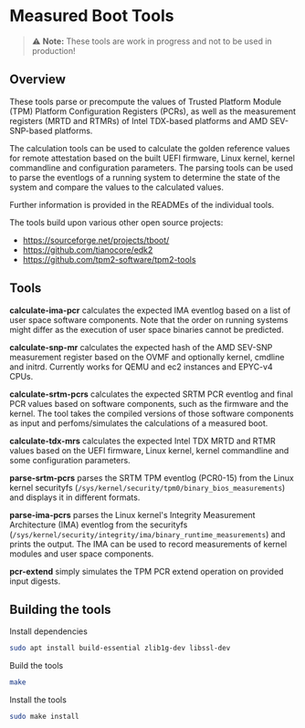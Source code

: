 # Measured Boot Tools

> :warning: **Note:** These tools are work in progress and not to be used in production!

## Overview

These tools parse or precompute the values of Trusted Platform Module (TPM) Platform
Configuration Registers (PCRs), as well as the measurement registers (MRTD and RTMRs) of
Intel TDX-based platforms and AMD SEV-SNP-based platforms.

The calculation tools can be used to calculate the golden reference values for remote attestation
based on the built UEFI firmware, Linux kernel, kernel commandline and configuration parameters.
The parsing tools can be used to parse the eventlogs of a running system to determine the
state of the system and compare the values to the calculated values.

Further information is provided in the READMEs of the individual tools.

The tools build upon various other open source projects:
* https://sourceforge.net/projects/tboot/
* https://github.com/tianocore/edk2
* https://github.com/tpm2-software/tpm2-tools

## Tools

**calculate-ima-pcr** calculates the expected IMA eventlog based on a list of user space software
components. Note that the order on running systems might differ as the execution of user space
binaries cannot be predicted.

**calculate-snp-mr** calculates the expected hash of the AMD SEV-SNP measurement register based
on the OVMF and optionally kernel, cmdline and initrd. Currently works for QEMU and ec2 instances
and EPYC-v4 CPUs.

**calculate-srtm-pcrs** calculates the expected SRTM PCR eventlog and final PCR values based on
software components, such as the firmware and the kernel. The tool takes the compiled versions of
those software components as input and perfoms/simulates the calculations of a measured boot.

**calculate-tdx-mrs** calculates the expected Intel TDX MRTD and RTMR values based on the
UEFI firmware, Linux kernel, kernel commandline and some configuration parameters.

**parse-srtm-pcrs** parses the SRTM TPM eventlog (PCR0-15) from the Linux kernel securityfs
(`/sys/kernel/security/tpm0/binary_bios_measurements`) and displays it in different formats.

**parse-ima-pcrs** parses the Linux kernel's Integrity Measurement Architecture (IMA)
eventlog from the securityfs
(`/sys/kernel/security/integrity/ima/binary_runtime_measurements`) and prints the output. The IMA
can be used to record measurements of kernel modules and user space components.

**pcr-extend** simply simulates the TPM PCR extend operation on provided input digests.

## Building the tools

Install dependencies
```sh
sudo apt install build-essential zlib1g-dev libssl-dev
```

Build the tools
```sh
make
```

Install the tools
```sh
sudo make install
```